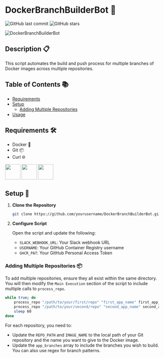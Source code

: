 # DockerBranchBuilderBot 🤖
![GitHub last commit](https://img.shields.io/github/last-commit/itz4blitz/DockerBranchBuilderBot.svg) ![GitHub stars](https://img.shields.io/github/stars/itz4blitz/DockerBranchBuilderBot?style=social)

![DockerBranchBuilderBot](https://some-imagelink.com/dockerbot.png)

## Description 📋

This script automates the build and push process for multiple branches of Docker images across multiple repositories.

## Table of Contents 📚

- [Requirements](#requirements-)
- [Setup](#setup-)
  - [Adding Multiple Repositories](#adding-multiple-repositories-)
- [Usage](#usage-)

## Requirements 🛠

- Docker 🐳
- Git 📦
- Curl 🌐
  
<a href="https://docker.com"><img src="https://cdn-icons-png.flaticon.com/512/919/919853.png" width="50" height="50"></a> <a href="https://git-scm.com"><img src="https://git-scm.com/images/logos/downloads/Git-Icon-1788C.png" width="50" height="50"></a> <a href="https://curl.se/"><img src="https://curl.se/logo/curl-logo.png" width="50" height="50"></a>


## Setup 🔧

1. **Clone the Repository**

    ```bash
    git clone https://github.com/yourusername/DockerBranchBuilderBot.git
    ```

2. **Configure Script**

    Open the script and update the following:

    - `SLACK_WEBHOOK_URL`: Your Slack webhook URL
    - `USERNAME`: Your GitHub Container Registry username
    - `GHCR_PAT`: Your GitHub Personal Access Token

### Adding Multiple Repositories 📦

To add multiple repositories, ensure they all exist within the same directory. You will then modify the `Main Execution` section of the script to include multiple calls to `process_repo`.

```bash
while true; do
    process_repo "/path/to/your/first/repo" "first_app_name" first_app_branches[@]
    process_repo "/path/to/your/second/repo" "second_app_name" second_app_branches[@]
    sleep 60
done
```

For each repository, you need to:

- Update the `REPO_PATH` and `IMAGE_NAME` to the local path of your Git repository and the name you want to give to the Docker image.
- Update the `app_branches` array to include the branches you wish to build. You can also use regex for branch patterns.
